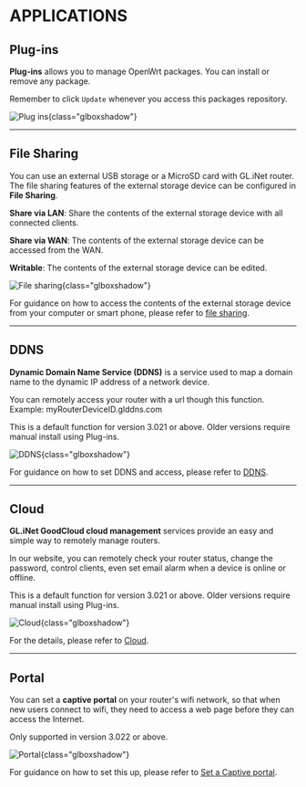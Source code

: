 # APPLICATIONS



## Plug-ins

**Plug-ins** allows you to manage OpenWrt packages. You can install or remove any package. 

Remember to click `Update` whenever you access this packages repository.

![Plug ins](https://static.gl-inet.com/docs/en/3/setup/slate/applications/plug-ins.png){class="glboxshadow"}



---

## File Sharing

You can use an external USB storage or a MicroSD card with GL.iNet router. The file sharing features of the external storage device can be configured in **File Sharing**.

**Share via LAN**: Share the contents of the external storage device with all connected clients.

**Share via WAN**: The contents of the external storage device can be accessed from the WAN.

**Writable**: The contents of the external storage device can be edited.

![File sharing](https://static.gl-inet.com/docs/en/3/setup/slate/applications/file_sharing.png){class="glboxshadow"}



For guidance on how to access the contents of the external storage device from your computer or smart phone, please refer to [file sharing](../../../tutorials/file_sharing/).


---

## DDNS

**Dynamic Domain Name Service (DDNS)** is a service used to map a domain name to the dynamic IP address of a network device. 

You can remotely access your router with a url though this function. Example: myRouterDeviceID.glddns.com

This is a default function for version 3.021 or above. Older versions require manual install using Plug-ins.


![DDNS](https://static.gl-inet.com/docs/en/3/setup/slate/applications/ddns.png){class="glboxshadow"}


For guidance on how to set DDNS and access, please refer to [DDNS](../../../tutorials/ddns/).

---

## Cloud

**GL.iNet GoodCloud cloud management** services provide an easy and simple way to remotely manage routers. 

In our website, you can remotely check your router status, change the password, control clients, even set email alarm when a device is online or offline.

This is a default function for version 3.021 or above. Older versions require manual install using Plug-ins.

![Cloud](https://static.gl-inet.com/docs/en/3/setup/slate/applications/cloud.png){class="glboxshadow"}


For the details, please refer to [Cloud](../../../tutorials/cloud/).

---

## Portal

You can set a **captive portal** on your router's wifi network, so that when new users connect to wifi, they need to access a web page before they can access the Internet.

Only supported in version 3.022 or above.

![Portal](https://static.gl-inet.com/docs/en/3/setup/slate/applications/portal.png){class="glboxshadow"}


For guidance on how to set this up, please refer to [Set a Captive portal](../../../tutorials/captive_portal).
